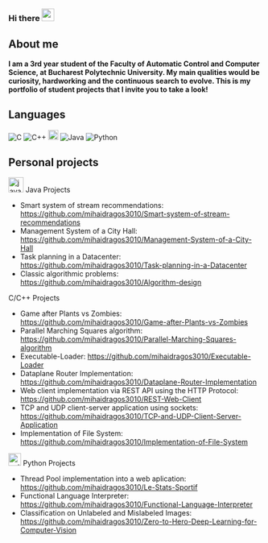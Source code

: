 ### Hi there          <img src="https://github.com/TheDudeThatCode/TheDudeThatCode/blob/master/Assets/Hi.gif" width="25" />

About me
--
**I am a 3rd year student of the Faculty of Automatic Control and Computer Science, at Bucharest Polytechnic University. 
My main qualities would be curiosity, hardworking and the continuous search to evolve. 
This is my portfolio of student projects that I invite you to take a look!**

Languages
--
![C](https://img.shields.io/badge/-C-000?&logo=C)
![C++](https://img.shields.io/badge/-C++-000?&logo=c%2b%2b&logoColor=00599C)
<img src="https://www.vectorlogo.zone/logos/java/java-icon.svg" alt="java" width="20" height="20"/> 
![Java](https://img.shields.io/badge/-Java-000?&logo=Java&logoColor=007396)
![Python](https://img.shields.io/badge/-Python-000?&logo=Python)

Personal projects
--
<img src="https://www.vectorlogo.zone/logos/java/java-icon.svg" alt="java" width="30" height="30"/>  Java Projects 
 - Smart system of stream recommendations: https://github.com/mihaidragos3010/Smart-system-of-stream-recommendations
 - Management System of a City Hall: https://github.com/mihaidragos3010/Management-System-of-a-City-Hall
 - Task planning in a Datacenter: https://github.com/mihaidragos3010/Task-planning-in-a-Datacenter
 - Classic algorithmic problems: https://github.com/mihaidragos3010/Algorithm-design

C/C++ Projects
 - Game after Plants vs Zombies: https://github.com/mihaidragos3010/Game-after-Plants-vs-Zombies
 - Parallel Marching Squares algorithm: https://github.com/mihaidragos3010/Parallel-Marching-Squares-algorithm
 - Executable-Loader: https://github.com/mihaidragos3010/Executable-Loader
 - Dataplane Router Implementation: https://github.com/mihaidragos3010/Dataplane-Router-Implementation
 - Web client implementation via REST API using the HTTP Protocol: https://github.com/mihaidragos3010/REST-Web-Client
 - TCP and UDP client-server application using sockets: https://github.com/mihaidragos3010/TCP-and-UDP-Client-Server-Application
 - Implementation of File System: https://github.com/mihaidragos3010/Implementation-of-File-System
   
<img src="https://www.vectorlogo.zone/logos/python/python-icon.svg" alt="python" width="25" height="25"/> Python Projects
 - Thread Pool implementation into a web aplication: https://github.com/mihaidragos3010/Le-Stats-Sportif
 - Functional Language Interpreter: https://github.com/mihaidragos3010/Functional-Language-Interpreter
 - Classification on Unlabeled and Mislabeled Images: https://github.com/mihaidragos3010/Zero-to-Hero-Deep-Learning-for-Computer-Vision



<!--[![Top Langs](https://github-readme-stats.vercel.app/api/top-langs/?username=mihaidragos3010&layout=compact&text_color=daf7dc&bg_color=151515&hide=css,html,php)](https://github.com/mihaidragos3010) -->
<!--
<p align="center">
<a href="https://linkedin.com/in/apoorvtyagi" target="blank"><img align="center" src="https://cdn.jsdelivr.net/npm/simple-icons@3.0.1/icons/linkedin.svg" alt="apoorvtyagi" height="30" width="30" /></a>&nbsp;
<a href="mailto:your.email@gmail.com" target="_blank"><img align="center" src="https://www.gstatic.com/images/icons/material/colored_gmail.svg" alt="Gmail" height="30" width="30" /></a>&nbsp;
</a>&nbsp;
</p>
 -->
